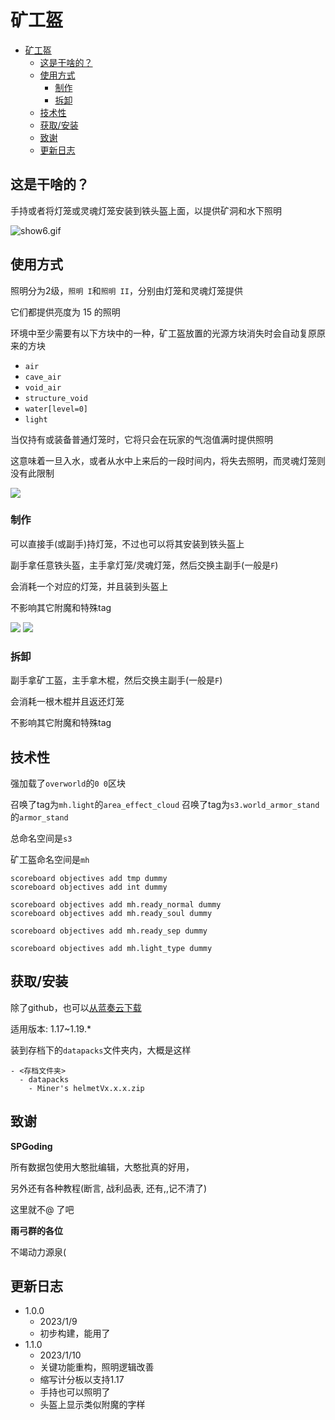 # 矿工盔

- [矿工盔](#矿工盔)
  - [这是干啥的？](#这是干啥的)
  - [使用方式](#使用方式)
    - [制作](#制作)
    - [拆卸](#拆卸)
  - [技术性](#技术性)
  - [获取/安装](#获取安装)
  - [致谢](#致谢)
  - [更新日志](#更新日志)


## 这是干啥的？

手持或者将灯笼或灵魂灯笼安装到铁头盔上面，以提供矿洞和水下照明

![show6.gif](https://s2.loli.net/2023/01/10/RW3G9yThLCborEQ.gif)

## 使用方式

照明分为2级，`照明 I`和`照明 II`，分别由灯笼和灵魂灯笼提供

它们都提供亮度为 15 的照明

环境中至少需要有以下方块中的一种，矿工盔放置的光源方块消失时会自动复原原来的方块

- `air`
- `cave_air`
- `void_air`
- `structure_void`
- `water[level=0]`
- `light`

当仅持有或装备普通灯笼时，它将只会在玩家的气泡值满时提供照明

这意味着一旦入水，或者从水中上来后的一段时间内，将失去照明，而灵魂灯笼则没有此限制

![](https://s2.loli.net/2023/01/10/CmFt4GMavfOSVJH.png)

### 制作

可以直接手(或副手)持灯笼，不过也可以将其安装到铁头盔上

副手拿任意铁头盔，主手拿灯笼/灵魂灯笼，然后交换主副手(一般是`F`)

会消耗一个对应的灯笼，并且装到头盔上

不影响其它附魔和特殊tag

![](https://s2.loli.net/2023/01/10/rk2RpCdM6aU4loD.png)
![](https://s2.loli.net/2023/01/10/PsaGvIDLYy56Jpm.png)

### 拆卸

副手拿矿工盔，主手拿木棍，然后交换主副手(一般是`F`)

会消耗一根木棍并且返还灯笼

不影响其它附魔和特殊tag

## 技术性

强加载了`overworld`的`0 0`区块

召唤了tag为`mh.light`的`area_effect_cloud`
召唤了tag为`s3.world_armor_stand`的`armor_stand`

总命名空间是`s3`

矿工盔命名空间是`mh`

```
scoreboard objectives add tmp dummy
scoreboard objectives add int dummy

scoreboard objectives add mh.ready_normal dummy
scoreboard objectives add mh.ready_soul dummy

scoreboard objectives add mh.ready_sep dummy

scoreboard objectives add mh.light_type dummy
```

## 获取/安装

除了github，也可以[从蓝奏云下载](https://wwxf.lanzouw.com/b01kbvxif)

适用版本: 1.17~1.19.*

装到存档下的`datapacks`文件夹内，大概是这样

```
- <存档文件夹>
  - datapacks
    - Miner's helmetVx.x.x.zip
```

## 致谢

**SPGoding**

所有数据包使用大憨批编辑，大憨批真的好用，

另外还有各种教程(断言, 战利品表, 还有,,记不清了)

这里就不@  了吧

**雨弓群的各位**

不竭动力源泉(

## 更新日志

- 1.0.0
  - 2023/1/9
  - 初步构建，能用了
- 1.1.0
  - 2023/1/10
  - 关键功能重构，照明逻辑改善
  - 缩写计分板以支持1.17
  - 手持也可以照明了
  - 头盔上显示类似附魔的字样